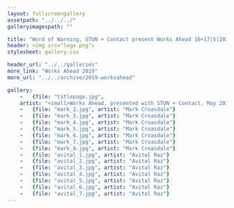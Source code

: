 ```yaml
---
layout: fullscreengallery
assetpath: "../../../"
galleryimagespath: ""

title: "Word of Warning, STUN + Contact present Works Ahead 16+17|5|2019"
header: <img src="logo.png">
stylesheet: gallery.css

header_url: "../../galleries"
more_link: "Works Ahead 2019"
more_url: "../../archive/2019-worksahead"

gallery:
    -   {file: "titlepage.jpg", 
    artist: "<small>Works Ahead, presented with STUN + Contact, May 2019.</small>", show: "<small>All images copyright &copy: 2019 Word of Warning</small>"}
    -   {file: "mark_2.jpg", artist: "Mark Croasdale"}
    -   {file: "mark_3.jpg", artist: "Mark Croasdale"}
    -   {file: "mark_4.jpg", artist: "Mark Croasdale"}
    -   {file: "mark_5.jpg", artist: "Mark Croasdale"}
    -   {file: "mark_6.jpg", artist: "Mark Croasdale"}
    -   {file: "mark_7.jpg", artist: "Mark Croasdale"}
    -   {file: "mark_8.jpg", artist: "Mark Croasdale"}
    -   {file: "avital_1.jpg", artist: "Avital Raz"}
    -   {file: "avital_2.jpg", artist: "Avital Raz"}
    -   {file: "avital_3.jpg", artist: "Avital Raz"}
    -   {file: "avital_4.jpg", artist: "Avital Raz"}
    -   {file: "avital_5.jpg", artist: "Avital Raz"}
    -   {file: "avital_6.jpg", artist: "Avital Raz"}
    -   {file: "avital_7.jpg", artist: "Avital Raz"}
---
```

